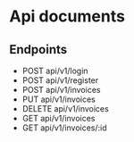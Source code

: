 # Api documents

## Endpoints

- POST api/v1/login
- POST api/v1/register
- POST api/v1/invoices
- PUT api/v1/invoices
- DELETE api/v1/invoices
- GET api/v1/invoices
- GET api/v1/invoices/:id
